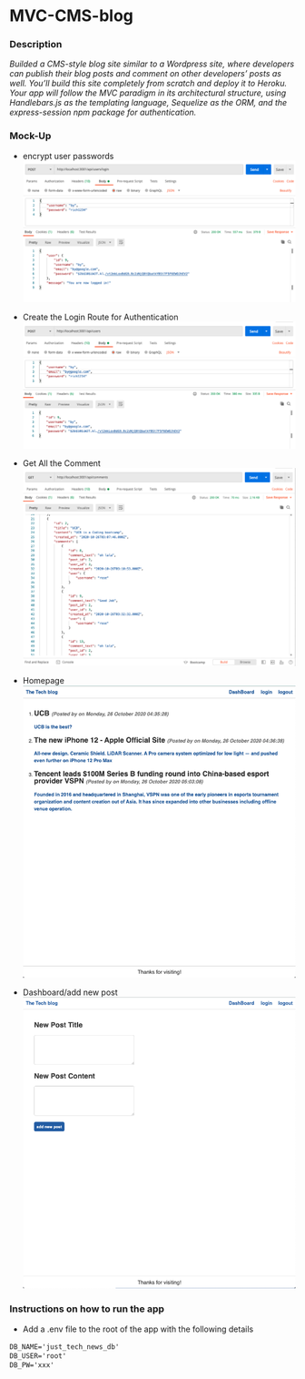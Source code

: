 # MVC-CMS-blog

### Description

_Builded a CMS-style blog site similar to a Wordpress site, where developers can publish their blog posts and comment on other developers’ posts as well. You’ll build this site completely from scratch and deploy it to Heroku. Your app will follow the MVC paradigm in its architectural structure, using Handlebars.js as the templating language, Sequelize as the ORM, and the express-session npm package for authentication._

### Mock-Up

- encrypt user passwords
  ![](img/api-login.png)

- Create the Login Route for Authentication
  ![](img/post-user.png)

- Get All the Comment
  ![](img/get-comment.png)

- Homepage
  ![](img/homepage.png)
- Dashboard/add new post
  ![](img/dashboard.png)

### Instructions on how to run the app

- Add a .env file to the root of the app with the following details

```text
DB_NAME='just_tech_news_db'
DB_USER='root'
DB_PW='xxx'
```
